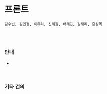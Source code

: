 # 프론트

```
김수빈, 김민정, 이유리, 신혜원, 배혜진, 김채리, 홍성목
```

<br>

<br>

### 안내

- 


<br>

### 기타 건의

```

```

